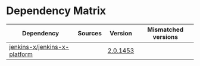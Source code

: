 # Dependency Matrix

Dependency | Sources | Version | Mismatched versions
---------- | ------- | ------- | -------------------
[jenkins-x/jenkins-x-platform](https://github.com/jenkins-x/jenkins-x-platform) |  | [2.0.1453](https://github.com/jenkins-x/jenkins-x-platform/releases/tag/v2.0.1453) | 
